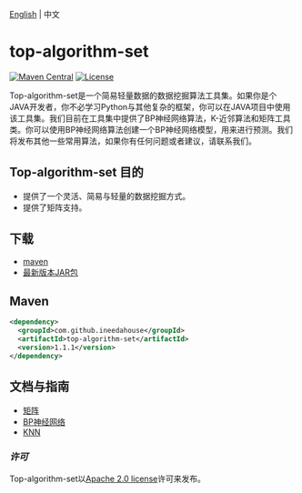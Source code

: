 [English][5] | 中文

[5]: https://github.com/ineedahouse/top-algorithm-set/blob/dev/README.md

# top-algorithm-set

[![Maven Central](https://img.shields.io/maven-central/v/com.github.ineedahouse/top-algorithm-set.svg?label=Maven%20Central)](https://search.maven.org/search?q=g:%22com.github.ineedahouse%22%20AND%20a:%22top-algorithm-set%22)  [![License](https://img.shields.io/badge/license-Apache%202-4EB1BA.svg)](https://www.apache.org/licenses/LICENSE-2.0.html)

Top-algorithm-set是一个简易轻量数据的数据挖掘算法工具集。如果你是个JAVA开发者，你不必学习Python与其他复杂的框架，你可以在JAVA项目中使用该工具集。我们目前在工具集中提供了BP神经网络算法，K-近邻算法和矩阵工具类。你可以使用BP神经网络算法创建一个BP神经网络模型，用来进行预测。我们将发布其他一些常用算法，如果你有任何问题或者建议，请联系我们。

## Top-algorithm-set 目的

- 提供了一个灵活、简易与轻量的数据挖掘方式。
- 提供了矩阵支持。

## 下载

- [maven][1]
- [最新版本JAR包][2]

[1]: https://repo1.maven.org/maven2/com/github/ineedahouse/top-algorithm-set/
[2]: https://search.maven.org/remote_content?g=com.github.ineedahouse&amp;a=top-algorithm-set&amp;v=LATEST

## Maven

```xml
<dependency>
  <groupId>com.github.ineedahouse</groupId>
  <artifactId>top-algorithm-set</artifactId>
  <version>1.1.1</version>
</dependency>
```

## 文档与指南

- [矩阵][3]
- [BP神经网络][4]
- [KNN][5]

[3]: https://github.com/ineedahouse/top-algorithm-set-doc/tree/master/doc/Matrix/Matrix.md
[4]: https://github.com/ineedahouse/top-algorithm-set-doc/blob/master/doc/bpnn/BPNeuralNetwork.md
[5]: https://github.com/ineedahouse/top-algorithm-set-doc/blob/master/doc/knn/KNN.md

### *许可*

Top-algorithm-set以[Apache 2.0 license](LICENSE)许可来发布。

